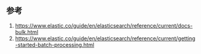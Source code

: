 




## 参考

1. https://www.elastic.co/guide/en/elasticsearch/reference/current/docs-bulk.html
2. https://www.elastic.co/guide/en/elasticsearch/reference/current/getting-started-batch-processing.html
